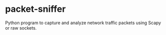 # packet-sniffer
Python program to capture and analyze network traffic packets using Scapy or raw sockets.
